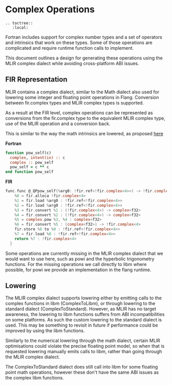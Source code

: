 # Complex Operations

```{eval-rst}
.. toctree::
   :local:
```

Fortran includes support for complex number types and a set of operators and
intrinsics that work on these types. Some of those operations are complicated
and require runtime function calls to implement.

This document outlines a design for generating these operations using the MLIR
complex dialect while avoiding cross-platform ABI issues.

## FIR Representation

MLIR contains a complex dialect, similar to the Math dialect also used for
lowering some integer and floating point operations in Flang. Conversion between
fir.complex types and MLIR complex types is supported.

As a result at the FIR level, complex operations can be represented as
conversions from the fir.complex type to the equivalent MLIR complex type, use
of the MLIR operation and a conversion back.

This is similar to the way the math intrinsics are lowered, as proposed [here][1]

**Fortran**
```fortran
function pow_self(c)
  complex, intent(in) :: c
  complex :: pow_self
  pow_self = c ** c
end function pow_self
```

**FIR**
```c
func.func @_QPpow_self(%arg0: !fir.ref<!fir.complex<4>>) -> !fir.complex<4> {
    %0 = fir.alloca !fir.complex<4>
    %1 = fir.load %arg0 : !fir.ref<!fir.complex<4>>
    %2 = fir.load %arg0 : !fir.ref<!fir.complex<4>>
    %3 = fir.convert %1 : (!fir.complex<4>) -> complex<f32>
    %4 = fir.convert %2 : (!fir.complex<4>) -> complex<f32>
    %5 = complex.pow %3, %4 : complex<f32>
    %6 = fir.convert %5 : (complex<f32>) -> !fir.complex<4>
    fir.store %6 to %0 : !fir.ref<!fir.complex<4>>
    %7 = fir.load %0 : !fir.ref<!fir.complex<4>>
    return %7 : !fir.complex<4>
  }
```

Some operations are currently missing in the MLIR complex dialect that we would
want to use here, such as powi and the hyperbolic trigonometry functions.
For the missing operations we call directly to libm where possible, for powi
we provide an implementation in the flang runtime.

## Lowering

The MLIR complex dialect supports lowering either by emitting calls to the
complex functions in libm (ComplexToLibm), or through lowering to the standard
dialect (ComplexToStandard). However, as MLIR has no target awareness, the
lowering to libm functions suffers from ABI incompatibilities on some platforms.
As such the custom lowering to the standard dialect is used. This may be
something to revisit in future if performance could be improved by using the
libm functions.

Similarly to the numerical lowering through the math dialect, certain MLIR
optimisations could violate the precise floating point model, so when that is
requested lowering manually emits calls to libm, rather than going through the 
MLIR complex dialect.

The ComplexToStandard dialect does still call into libm for some floating
point math operations, however these don't have the same ABI issues as the
complex libm functions.

[1]: https://discourse.llvm.org/t/rfc-change-lowering-of-fortran-math-intrinsics/63971
